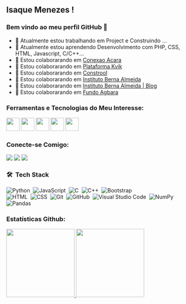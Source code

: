 ## Isaque Menezes ! 
### Bem vindo ao meu perfil GitHub 👋

- 🔭 Atualmente estou trabalhando em Project e Construindo ...
- 🌱 Atualmente estou aprendendo Desenvolvimento com PHP, CSS, HTML, Javascript, C/C++...
- 👯 Estou colaborarando em [Conexao Acara](https://conexaoacara.com/)
- 👯 Estou colaborarando em [Plataforma Kvik](https://www.kvik.top)
- 👯 Estou colaborarando em [Constrool](http://github.com:constrool/constrol.git)
- 👯 Estou colaborarando em [Instituto Berna Almeida](https://institutobernalmeida.com.br)
- 👯 Estou colaborarando em [Instituto Berna Almeida | Blog](https://institutobernalmeida.com.br/blog)
- 👯 Estou colaborarando em [Fundo Agbara](https://fundoagbara.org.br/)

### Ferramentas e Tecnologias do Meu Interesse: 
<div> 
 
<img src="https://cdn.jsdelivr.net/gh/devicons/devicon/icons/linux/linux-original.svg" width="35" height="35"/>
<img src="https://cdn.jsdelivr.net/gh/devicons/devicon/icons/javascript/javascript-original.svg" width="35" height="35"/>
<img src="https://cdn.jsdelivr.net/gh/devicons/devicon/icons/php/php-original.svg" width="35" height="35"/>
<img src="https://cdn.jsdelivr.net/gh/devicons/devicon/icons/heroku/heroku-original.svg" width="35" height="35"/>
<img src="https://cdn.jsdelivr.net/gh/devicons/devicon/icons/mysql/mysql-original-wordmark.svg" width="35" height="35"/>

</div>

### Conecte-se Comigo:

<div>
<a href="https://instagram.com/_isaquemenezes" target="_blank"><img src="https://img.shields.io/badge/-Instagram-%23E4405F?style=for-the-badge&logo=instagram&logoColor=white" target="_blank"></a>
<a href = "mailto:isaquemeneze@gmail.com"><img src="https://img.shields.io/badge/Gmail-D14836?style=for-the-badge&logo=gmail&logoColor=white" target="_blank"></a>
<a href="https://www.linkedin.com/in/isaquemenezes/" target="_blank"><img src="https://img.shields.io/badge/-LinkedIn-%230077B5?style=for-the-badge&logo=linkedin&logoColor=white" target="_blank"></a>   
</div>

### 🛠 &nbsp;Tech Stack

![Python](https://img.shields.io/badge/-Python-05122A?style=flat&logo=python)&nbsp;
![JavaScript](https://img.shields.io/badge/-JavaScript-05122A?style=flat&logo=javascript)&nbsp;
![C](https://img.shields.io/badge/-C-05122A?style=flat&logo=C&logoColor=A8B9CC)&nbsp;
![C++](https://img.shields.io/badge/-C++-05122A?style=flat&logo=C%2B%2B&logoColor=00599C)&nbsp;
![Bootstrap](https://img.shields.io/badge/-Bootstrap-05122A?style=flat&logo=bootstrap&logoColor=563D7C)\
![HTML](https://img.shields.io/badge/-HTML-05122A?style=flat&logo=HTML5)&nbsp;
![CSS](https://img.shields.io/badge/-CSS-05122A?style=flat&logo=CSS3&logoColor=1572B6)&nbsp;
![Git](https://img.shields.io/badge/-Git-05122A?style=flat&logo=git)&nbsp;
![GitHub](https://img.shields.io/badge/-GitHub-05122A?style=flat&logo=github)&nbsp;
![Visual Studio Code](https://img.shields.io/badge/-Visual%20Studio%20Code-05122A?style=flat&logo=visual-studio-code&logoColor=007ACC)&nbsp;
![NumPy](https://img.shields.io/badge/numpy%20-%23013243.svg?&style=flat&logo=numpy&logoColor=white)&nbsp;
![Pandas](https://img.shields.io/badge/pandas%20-%23150458.svg?&style=flat&logo=pandas&logoColor=white)&nbsp;



### Estatísticas Github:
<div>
<a href="https://github.com/isaquemenezes">
<img height="180em" src="https://github-readme-stats.vercel.app/api/top-langs/?username=isaquemenezes&layout=compact&langs_count=7&theme=dracula"/>
<img height="180em" src="https://github-readme-stats.vercel.app/api?username=isaquemenezes&show_icons=true&theme=dracula&include_all_commits=true&count_private=true"/>
</div>
